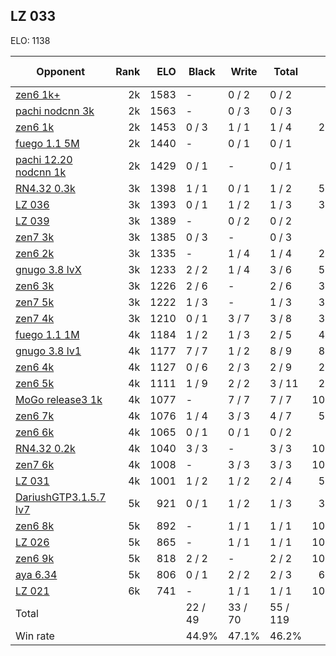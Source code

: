 ## LZ 033 ##

ELO: 1138

Opponent | Rank | ELO | Black | Write | Total | Win rate
---------|-----:|----:|-------|-------|-------|-------:
[zen6 1k+](zen6%201k+.md) | 2k | 1583 | - | 0 / 2 | 0 / 2 | 0.0%
[pachi nodcnn 3k](pachi%20nodcnn%203k.md) | 2k | 1563 | - | 0 / 3 | 0 / 3 | 0.0%
[zen6 1k](zen6%201k.md) | 2k | 1453 | 0 / 3 | 1 / 1 | 1 / 4 | 25.0%
[fuego 1.1 5M](fuego%201.1%205M.md) | 2k | 1440 | - | 0 / 1 | 0 / 1 | 0.0%
[pachi 12.20 nodcnn 1k](pachi%2012.20%20nodcnn%201k.md) | 2k | 1429 | 0 / 1 | - | 0 / 1 | 0.0%
[RN4.32 0.3k](RN4.32%200.3k.md) | 3k | 1398 | 1 / 1 | 0 / 1 | 1 / 2 | 50.0%
[LZ 036](LZ%20036.md) | 3k | 1393 | 0 / 1 | 1 / 2 | 1 / 3 | 33.3%
[LZ 039](LZ%20039.md) | 3k | 1389 | - | 0 / 2 | 0 / 2 | 0.0%
[zen7 3k](zen7%203k.md) | 3k | 1385 | 0 / 3 | - | 0 / 3 | 0.0%
[zen6 2k](zen6%202k.md) | 3k | 1335 | - | 1 / 4 | 1 / 4 | 25.0%
[gnugo 3.8 lvX](gnugo%203.8%20lvX.md) | 3k | 1233 | 2 / 2 | 1 / 4 | 3 / 6 | 50.0%
[zen6 3k](zen6%203k.md) | 3k | 1226 | 2 / 6 | - | 2 / 6 | 33.3%
[zen7 5k](zen7%205k.md) | 3k | 1222 | 1 / 3 | - | 1 / 3 | 33.3%
[zen7 4k](zen7%204k.md) | 3k | 1210 | 0 / 1 | 3 / 7 | 3 / 8 | 37.5%
[fuego 1.1 1M](fuego%201.1%201M.md) | 4k | 1184 | 1 / 2 | 1 / 3 | 2 / 5 | 40.0%
[gnugo 3.8 lv1](gnugo%203.8%20lv1.md) | 4k | 1177 | 7 / 7 | 1 / 2 | 8 / 9 | 88.9%
[zen6 4k](zen6%204k.md) | 4k | 1127 | 0 / 6 | 2 / 3 | 2 / 9 | 22.2%
[zen6 5k](zen6%205k.md) | 4k | 1111 | 1 / 9 | 2 / 2 | 3 / 11 | 27.3%
[MoGo release3 1k](MoGo%20release3%201k.md) | 4k | 1077 | - | 7 / 7 | 7 / 7 | 100.0%
[zen6 7k](zen6%207k.md) | 4k | 1076 | 1 / 4 | 3 / 3 | 4 / 7 | 57.1%
[zen6 6k](zen6%206k.md) | 4k | 1065 | 0 / 1 | 0 / 1 | 0 / 2 | 0.0%
[RN4.32 0.2k](RN4.32%200.2k.md) | 4k | 1040 | 3 / 3 | - | 3 / 3 | 100.0%
[zen7 6k](zen7%206k.md) | 4k | 1008 | - | 3 / 3 | 3 / 3 | 100.0%
[LZ 031](LZ%20031.md) | 4k | 1001 | 1 / 2 | 1 / 2 | 2 / 4 | 50.0%
[DariushGTP3.1.5.7 lv7](DariushGTP3.1.5.7%20lv7.md) | 5k | 921 | 0 / 1 | 1 / 2 | 1 / 3 | 33.3%
[zen6 8k](zen6%208k.md) | 5k | 892 | - | 1 / 1 | 1 / 1 | 100.0%
[LZ 026](LZ%20026.md) | 5k | 865 | - | 1 / 1 | 1 / 1 | 100.0%
[zen6 9k](zen6%209k.md) | 5k | 818 | 2 / 2 | - | 2 / 2 | 100.0%
[aya 6.34](aya%206.34.md) | 5k | 806 | 0 / 1 | 2 / 2 | 2 / 3 | 66.7%
[LZ 021](LZ%20021.md) | 6k | 741 | - | 1 / 1 | 1 / 1 | 100.0%
Total | | | 22 / 49 | 33 / 70 | 55 / 119 | 
Win rate| | | 44.9% | 47.1% | 46.2% | 
